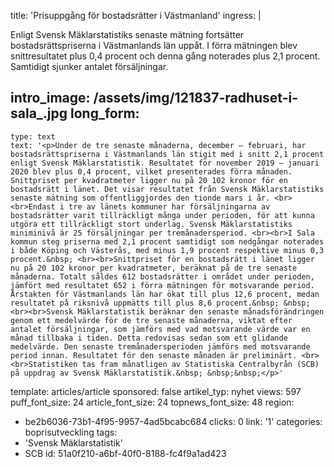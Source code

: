 title: 'Prisuppgång för bostadsrätter i Västmanland'
ingress: |
  <p>Enligt Svensk Mäklarstatistiks senaste mätning fortsätter bostadsrättspriserna i Västmanlands län uppåt. I förra mätningen blev snittresultatet plus 0,4 procent och denna gång noterades plus 2,1 procent. Samtidigt sjunker antalet försäljningar.
  </p>
  
intro_image: /assets/img/121837-radhuset-i-sala_.jpg
long_form:
  -
    type: text
    text: '<p>Under de tre senaste månaderna, december – februari, har bostadsrättspriserna i Västmanlands län stigit med i snitt 2,1 procent enligt Svensk Mäklarstatistik. Resultatet för november 2019 – januari 2020 blev plus 0,4 procent, vilket presenterades förra månaden. Snittpriset per kvadratmeter ligger nu på 20 102 kronor för en bostadsrätt i länet. Det visar resultatet från Svensk Mäklarstatistiks senaste mätning som offentliggjordes den tionde mars i år. <br><br>Endast i tre av länets kommuner har försäljningarna av bostadsrätter varit tillräckligt många under perioden, för att kunna utgöra ett tillräckligt stort underlag. Svensk Mäklarstatistiks miniminivå är 25 försäljningar per tremånadersperiod. <br><br>I Sala kommun steg priserna med 2,1 procent samtidigt som nedgångar noterades i både Köping och Västerås, med minus 1,9 procent respektive minus 0,3 procent.&nbsp; <br><br>Snittpriset för en bostadsrätt i länet ligger nu på 20 102 kronor per kvadratmeter, beräknat på de tre senaste månaderna. Totalt såldes 612 bostadsrätter i området under perioden, jämfört med resultatet 652 i förra mätningen för motsvarande period. Årstakten för Västmanlands län har ökat till plus 12,6 procent, medan resultatet på riksnivå uppmätts till plus 8,6 procent.&nbsp; &nbsp;<br><br>Svensk Mäklarstatistik beräknar den senaste månadsförändringen genom ett medelvärde för de tre senaste månaderna, viktat efter antalet försäljningar, som jämförs med vad motsvarande värde var en månad tillbaka i tiden. Detta redovisas sedan som ett glidande medelvärde. Den senaste tremånadersperioden jämförs med motsvarande period innan. Resultatet för den senaste månaden är preliminärt. <br><br>Statistiken tas fram månatligen av Statistiska Centralbyrån (SCB) på uppdrag av Svensk Mäklarstatistik.&nbsp; &nbsp;&nbsp;</p>'
template: articles/article
sponsored: false
artikel_typ: nyhet
views: 597
puff_font_size: 24
article_font_size: 24
topnews_font_size: 48
region:
  - be2b6036-73b1-4f95-9957-4ad5bcabc684
clicks: 0
link: '1'
categories: boprisutveckling
tags:
  - 'Svensk Mäklarstatistik'
  - SCB
id: 51a0f210-a6bf-40f0-8188-fc4f9a1ad423
